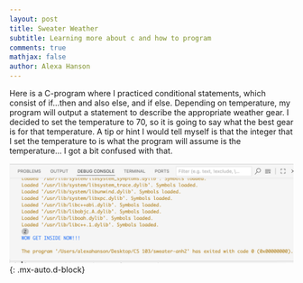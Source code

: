 ```yaml
---
layout: post
title: Sweater Weather
subtitle: Learning more about c and how to program
comments: true
mathjax: false
author: Alexa Hanson
---
```


Here is a C-program where I practiced conditional statements, which consist of if...then and also else, and if else. Depending on temperature, my program will output a statement to describe the appropriate weather gear. I decided to set the temperature to 70, so it is going to say what the best gear is for that temperature. A tip or hint I would tell myself is that the integer that I set the temperature to is what the program will assume is the temperature... I got a bit confused with that.

![output of code](/assets/img/sweaterweathercode.png){: .mx-auto.d-block}


